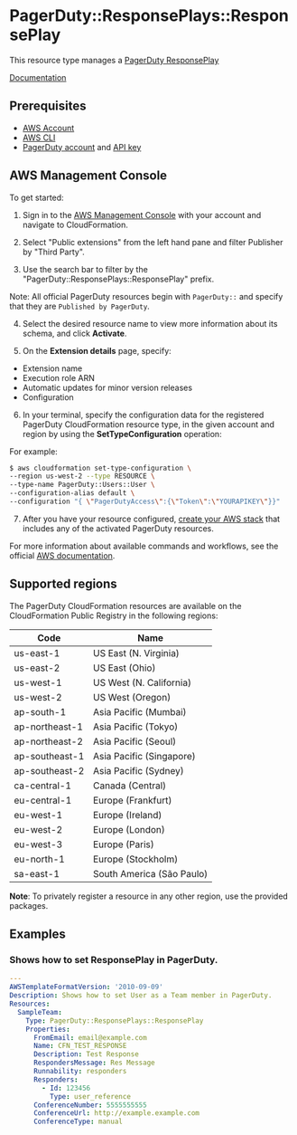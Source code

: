 # PagerDuty::ResponsePlays::ResponsePlay

This resource type manages a [PagerDuty ResponsePlay][1]

[Documentation][2]

## Prerequisites
* [AWS Account][3]
* [AWS CLI][4]
* [PagerDuty account][5] and [API key][6]
## AWS Management Console

To get started:

1. Sign in to the [AWS Management Console][7] with your account and navigate to CloudFormation.

2. Select "Public extensions" from the left hand pane and filter Publisher by "Third Party".

3. Use the search bar to filter by the "PagerDuty::ResponsePlays::ResponsePlay" prefix.

Note: All official  PagerDuty resources begin with `PagerDuty::` and specify that they are `Published by PagerDuty`.

4. Select the desired resource name to view more information about its schema, and click **Activate**.

5. On the **Extension details** page, specify:
- Extension name
- Execution role ARN
- Automatic updates for minor version releases
- Configuration

6. In your terminal, specify the configuration data for the registered PagerDuty CloudFormation resource type, in the given account and region by using the **SetTypeConfiguration** operation:


For example:

  ```Bash
  $ aws cloudformation set-type-configuration \
  --region us-west-2 --type RESOURCE \
  --type-name PagerDuty::Users::User \
  --configuration-alias default \
  --configuration "{ \"PagerDutyAccess\":{\"Token\":\"YOURAPIKEY\"}}"
  ```

7. After you have your resource configured, [create your AWS stack][8] that includes any of the activated PagerDuty resources.

For more information about available commands and workflows, see the official [AWS documentation][9].

## Supported regions

The PagerDuty CloudFormation resources are available on the CloudFormation Public Registry in the following regions:

| Code            | Name                      |
|-----------------|---------------------------|
| us-east-1       | US East (N. Virginia)     |
| us-east-2       | US East (Ohio)            |
| us-west-1       | US West (N. California)   |
| us-west-2       | US West (Oregon)          |
| ap-south-1      | Asia Pacific (Mumbai)     |
| ap-northeast-1  | Asia Pacific (Tokyo)      |
| ap-northeast-2  | Asia Pacific (Seoul)      |
| ap-southeast-1  | Asia Pacific (Singapore)  |
| ap-southeast-2  | Asia Pacific (Sydney)     |
| ca-central-1    | Canada (Central)          |
| eu-central-1    | Europe (Frankfurt)        |
| eu-west-1       | Europe (Ireland)          |
| eu-west-2       | Europe (London)           |
| eu-west-3       | Europe (Paris)            |
| eu-north-1      | Europe (Stockholm)        |
| sa-east-1       | South America (São Paulo) |

**Note**: To privately register a resource in any other region, use the provided packages.

## Examples


### Shows how to set ResponsePlay in PagerDuty.
```yaml
---
AWSTemplateFormatVersion: '2010-09-09'
Description: Shows how to set User as a Team member in PagerDuty.
Resources:
  SampleTeam:
    Type: PagerDuty::ResponsePlays::ResponsePlay
    Properties:
      FromEmail: email@example.com
      Name: CFN_TEST_RESPONSE
      Description: Test Response
      RespondersMessage: Res Message
      Runnability: responders
      Responders:
        - Id: 123456
          Type: user_reference
      ConferenceNumber: 5555555555
      ConferenceUrl: http://example.example.com
      ConferenceType: manual
```
[1]: https://support.pagerduty.com/docs/response-plays
[2]: ./docs/README.md
[3]: https://aws.amazon.com/account/
[4]: https://aws.amazon.com/cli/
[5]: https://www.pagerduty.com/
[6]: https://support.pagerduty.com/docs/api-access-keys
[7]: https://aws.amazon.com/console/
[8]: https://console.aws.amazon.com/cloudformation/home
[9]: https://docs.aws.amazon.com/AWSCloudFormation/latest/UserGuide/registry.html

